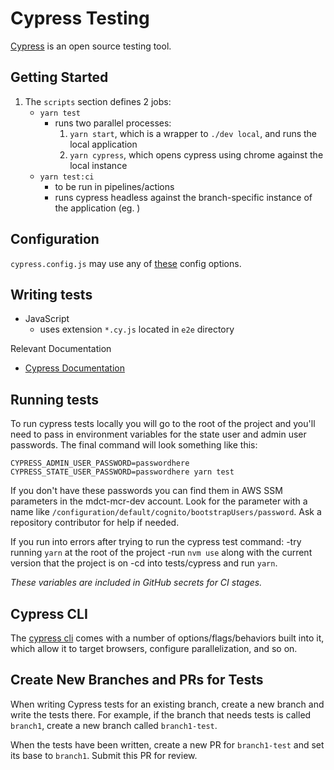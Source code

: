 # Cypress Testing

[Cypress](https://www.cypress.io/features) is an open source testing tool.

## Getting Started

1. The `scripts` section defines 2 jobs:
   - `yarn test`
     - runs two parallel processes:
       1. `yarn start`, which is a wrapper to `./dev local`, and runs the local application
       1. `yarn cypress`, which opens cypress using chrome against the local instance
   - `yarn test:ci`
     - to be run in pipelines/actions
     - runs cypress headless against the branch-specific instance of the application (eg. )

## Configuration

`cypress.config.js` may use any of [these](https://docs.cypress.io/guides/references/configuration#Global) config options.

## Writing tests
- JavaScript
  - uses extension `*.cy.js` located in `e2e` directory

Relevant Documentation
- [Cypress Documentation](https://docs.cypress.io/)

## Running tests

To run cypress tests locally you will go to the root of the project and you'll need to pass in environment variables for the state user and admin user passwords.
The final command will look something like this:

`CYPRESS_ADMIN_USER_PASSWORD=passwordhere CYPRESS_STATE_USER_PASSWORD=passwordhere yarn test`

If you don't have these passwords you can find them in AWS SSM parameters in the mdct-mcr-dev account. Look for the parameter with a name like `/configuration/default/cognito/bootstrapUsers/password`. Ask a repository contributor for help if needed.

If you run into errors after trying to run the cypress test command:
-try running `yarn` at the root of the project
-run `nvm use` along with the current version that the project is on
-cd into tests/cypress and run `yarn`.

_These variables are included in GitHub secrets for CI stages._

## Cypress CLI

The [cypress cli](https://docs.cypress.io/guides/guides/command-line) comes with a number of options/flags/behaviors built into it, which allow it to target browsers, configure parallelization, and so on.

## Create New Branches and PRs for Tests

When writing Cypress tests for an existing branch, create a new branch and write the tests there. For example, if the branch that needs tests is called `branch1`, create a new branch called `branch1-test`.

When the tests have been written, create a new PR for `branch1-test` and set its base to `branch1`. Submit this PR for review.
